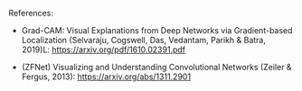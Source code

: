 References: 
- Grad-CAM: Visual Explanations from Deep Networks via Gradient-based Localization (Selvaraju, Cogswell, Das, Vedantam,
  Parikh & Batra, 2019)L:
https://arxiv.org/pdf/1610.02391.pdf

- (ZFNet) Visualizing and Understanding Convolutional Networks (Zeiler & Fergus, 2013):
https://arxiv.org/abs/1311.2901

